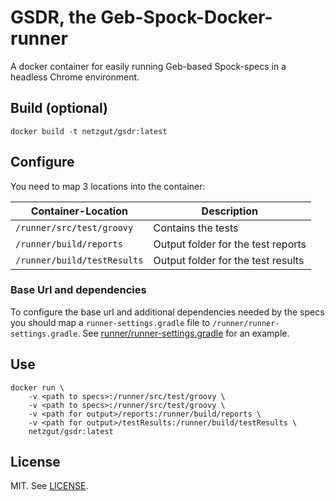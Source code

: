 # GSDR, the Geb-Spock-Docker-runner

A docker container for easily running Geb-based Spock-specs in a headless Chrome environment.

## Build (optional)

```
docker build -t netzgut/gsdr:latest
```

## Configure

You need to map 3 locations into the container:

| Container-Location          | Description                        |
| --------------------------- | ---------------------------------- |
| `/runner/src/test/groovy`   | Contains the tests                 |
| `/runner/build/reports`     | Output folder for the test reports |
| `/runner/build/testResults` | Output folder for the test results |

### Base Url and dependencies

To configure the base url and additional dependencies needed by the specs you should map a `runner-settings.gradle` file
to `/runner/runner-settings.gradle`. See [runner/runner-settings.gradle](runner/runner-settings.gradle) for an example.


## Use

```
docker run \
    -v <path to specs>:/runner/src/test/groovy \
    -v <path to specs>:/runner/src/test/groovy \
    -v <path for output>/reports:/runner/build/reports \
    -v <path for output>/testResults:/runner/build/testResults \
    netzgut/gsdr:latest
```

## License

MIT. See [LICENSE](LICENSE).